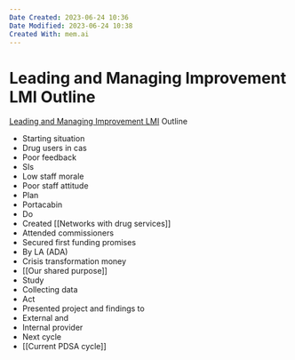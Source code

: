 ```yaml
---
Date Created: 2023-06-24 10:36
Date Modified: 2023-06-24 10:38
Created With: mem.ai
---
```


# Leading and Managing Improvement LMI Outline

[Leading and Managing Improvement LMI](https://mem.ai/m/5Ji9Q7jex0c3zeBUAdD0)
 Outline

- Starting situation
- Drug users in cas
- Poor feedback
- SIs
- Low staff morale
- Poor staff attitude
- Plan
- Portacabin
- Do
- Created [[Networks with drug services]]
- Attended commissioners
- Secured first funding promises
- By LA (ADA)
- Crisis transformation money
- [[Our shared purpose]]
- Study
- Collecting data
- Act
- Presented project and findings to
- External and
- Internal provider
- Next cycle
- [[Current PDSA cycle]]
